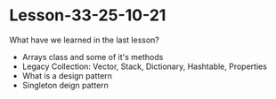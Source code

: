 # Lesson-33-25-10-21
What have we learned in the last lesson?
- Arrays class and some of it's methods
- Legacy Collection: Vector, Stack, Dictionary, Hashtable, Properties
- What is a design pattern
- Singleton deign pattern

